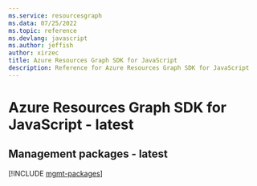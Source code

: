 ```yaml
---
ms.service: resourcesgraph
ms.data: 07/25/2022
ms.topic: reference
ms.devlang: javascript
ms.author: jeffish
author: xirzec
title: Azure Resources Graph SDK for JavaScript
description: Reference for Azure Resources Graph SDK for JavaScript
---
```

# Azure Resources Graph SDK for JavaScript - latest

## Management packages - latest
[!INCLUDE [mgmt-packages](resources-graph-mgmt-index.md)]